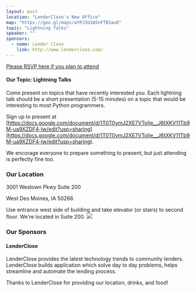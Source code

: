 ```yaml
---
layout: post
location: "LenderClose's New Office"
map: "https://goo.gl/maps/wYPJ3U1W2nFTBSau8"
topic: "Lightning Talks"
speaker: ""
sponsors:
  - name: Lender Close
    link: http://www.lenderclose.com/
---
```


[Please RSVP here if you plan to attend](https://www.eventbrite.com/e/january-2020-meeting-tickets-88071505243)

#### Our Topic: Lightning Talks

Come present on topics that have recently interested you. Each lightning talk
should be a short presentation (5-15 minutes) on a topic that would be interesting
to most Python programmers.

Sign up to present at [https://docs.google.com/document/d/1T0T0ymJ2XE7VToIje__J6tXKV11Tb9M-ua9XZDF4-lw/edit?usp=sharing](https://docs.google.com/document/d/1T0T0ymJ2XE7VToIje__J6tXKV11Tb9M-ua9XZDF4-lw/edit?usp=sharing).

We encorage everyone to prepare something to present, but just attending is perfectly fine too.

### Our Location

3001 Westown Pkwy Suite 200

West Des Moines, IA 50266

Use entrance west side of building and take elevator (or stairs) to second floor. We're located in Suite 200.
<img src="static/img/lenderclose_location.png" />

### Our Sponsors

#### LenderClose

LenderClose provides the latest technology trends to community lenders. LenderClose builds application which solve day to day problems, helps streamline and automate the lending process.


Thanks to LenderClose for providing our location, drinks, and food!

